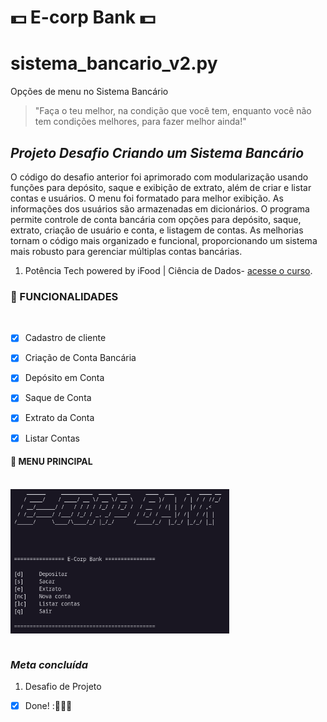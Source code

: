 # 💵 E-corp Bank 💵

# sistema_bancario_v2.py

Opções de menu no Sistema Bancário

>"Faça o teu melhor, na condição que você tem, enquanto você não tem condições melhores, para fazer melhor ainda!"
<!-- Mario Sergio Cortella  --> 

## _*Projeto Desafio Criando um Sistema Bancário*_
O código do desafio anterior foi aprimorado com modularização usando funções para depósito, saque e exibição de extrato, além de criar e listar contas e usuários. O menu foi formatado para melhor exibição. As informações dos usuários são armazenadas em dicionários. O programa permite controle de conta bancária com opções para depósito, saque, extrato, criação de usuário e conta, e listagem de contas. As melhorias tornam o código mais organizado e funcional, proporcionando um sistema mais robusto para gerenciar múltiplas contas bancárias.

1. Potência Tech powered by iFood | Ciência de Dados- [acesse o curso](https://web.dio.me/track/potencia-tech-powered-ifood-ciencias-de-dados-com-python).

### 🔧 FUNCIONALIDADES
<br>

- [x] Cadastro de cliente
- [x] Criação de Conta Bancária
- [x] Depósito em Conta
- [x] Saque de Conta
- [x] Extrato da Conta
- [x] Listar Contas


#### 📌 MENU PRINCIPAL
<br>
<img align="center" alt="Menu_principal"  width="350" src="img/image.png"/>
<br><br>


### _*Meta concluída*_ 
1. Desafio de Projeto 
- [X] Done! :🚀👩‍💻

[^1]: Este Projeto tem como objetivo treinar os códigos em Python e ser acrescentado ao Portfólio.
